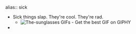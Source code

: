 alias:: sick

- Sick things slap. They're cool. They're rad.
	- ![The-sunglasses GIFs - Get the best GIF on GIPHY](https://media0.giphy.com/media/KXY5lB8yOarLy/200w.gif?cid=6c09b9525s87ljy6aa55qsr1ki8krkg2vogyi4jymzcxzuja&ep=v1_gifs_search&rid=200w.gif&ct=g)
-